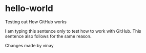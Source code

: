 # hello-world
Testing out How GitHub works

I am typing this sentence only to test how to work with GitHub.
This sentence also follows for the same reason.

Changes made by vinay